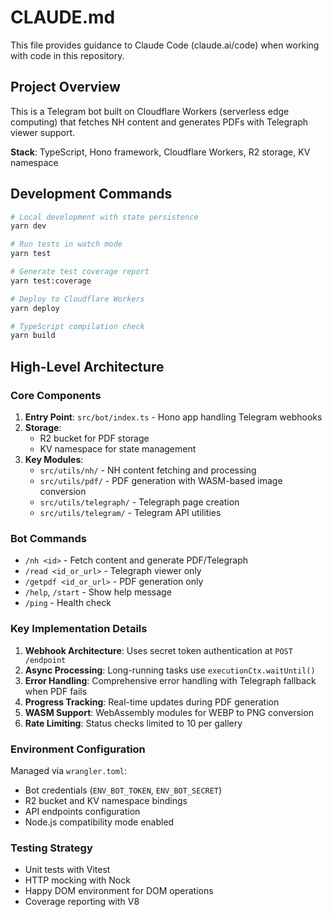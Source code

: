 # CLAUDE.md

This file provides guidance to Claude Code (claude.ai/code) when working with code in this repository.

## Project Overview

This is a Telegram bot built on Cloudflare Workers (serverless edge computing) that fetches NH content and generates PDFs with Telegraph viewer support.

**Stack**: TypeScript, Hono framework, Cloudflare Workers, R2 storage, KV namespace

## Development Commands

```bash
# Local development with state persistence
yarn dev

# Run tests in watch mode
yarn test

# Generate test coverage report
yarn test:coverage

# Deploy to Cloudflare Workers
yarn deploy

# TypeScript compilation check
yarn build
```

## High-Level Architecture

### Core Components

1. **Entry Point**: `src/bot/index.ts` - Hono app handling Telegram webhooks
2. **Storage**: 
   - R2 bucket for PDF storage
   - KV namespace for state management
3. **Key Modules**:
   - `src/utils/nh/` - NH content fetching and processing
   - `src/utils/pdf/` - PDF generation with WASM-based image conversion
   - `src/utils/telegraph/` - Telegraph page creation
   - `src/utils/telegram/` - Telegram API utilities

### Bot Commands

- `/nh <id>` - Fetch content and generate PDF/Telegraph
- `/read <id_or_url>` - Telegraph viewer only
- `/getpdf <id_or_url>` - PDF generation only
- `/help`, `/start` - Show help message
- `/ping` - Health check


### Key Implementation Details

1. **Webhook Architecture**: Uses secret token authentication at `POST /endpoint`
2. **Async Processing**: Long-running tasks use `executionCtx.waitUntil()`
3. **Error Handling**: Comprehensive error handling with Telegraph fallback when PDF fails
4. **Progress Tracking**: Real-time updates during PDF generation
5. **WASM Support**: WebAssembly modules for WEBP to PNG conversion
6. **Rate Limiting**: Status checks limited to 10 per gallery

### Environment Configuration

Managed via `wrangler.toml`:
- Bot credentials (`ENV_BOT_TOKEN`, `ENV_BOT_SECRET`)
- R2 bucket and KV namespace bindings
- API endpoints configuration
- Node.js compatibility mode enabled

### Testing Strategy

- Unit tests with Vitest
- HTTP mocking with Nock
- Happy DOM environment for DOM operations
- Coverage reporting with V8